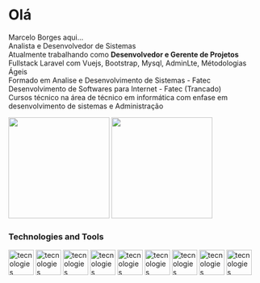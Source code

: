 # Olá
Marcelo Borges aqui... <br>
Analista e Desenvolvedor de Sistemas <br>
Atualmente trabalhando como <b>Desenvolvedor e Gerente de Projetos</b> Fullstack Laravel com Vuejs, Bootstrap, Mysql, AdminLte, Métodologias Ágeis <br>
Formado em Analise e Desenvolvimento de Sistemas - Fatec <br>
Desenvolvimento de Softwares para Internet - Fatec (Trancado) <br>
Cursos técnico na área de técnico em informática com enfase em desenvolvimento de sistemas e Administração <br>

<div>
  <img height="200em" src="https://github-readme-stats.vercel.app/api?username=marceloaborges&show_icons=true&theme=dark"/>
  <img height="200em" src="https://github-readme-stats.vercel.app/api/top-langs/?username=marceloaborges&layout=compact&theme=dark"/>
</div>

### Technologies and Tools
<div>
  <img align="center" alt="tecnologies" height="50" widht="50" src="https://cdn.jsdelivr.net/gh/devicons/devicon/icons/php/php-plain.svg" />
  <img align="center" alt="tecnologies" height="50" widht="50" src="https://cdn.jsdelivr.net/gh/devicons/devicon/icons/linux/linux-original.svg" />
  <img align="center" alt="tecnologies" height="50" widht="50" src="https://cdn.jsdelivr.net/gh/devicons/devicon/icons/nodejs/nodejs-plain-wordmark.svg" />
  <img align="center" alt="tecnologies" height="50" widht="50" src="https://cdn.jsdelivr.net/gh/devicons/devicon/icons/html5/html5-original.svg" />
  <img align="center" alt="tecnologies" height="50" widht="50" src="https://cdn.jsdelivr.net/gh/devicons/devicon/icons/css3/css3-plain-wordmark.svg" />
  <img align="center" alt="tecnologies" height="50" widht="50" src="https://cdn.jsdelivr.net/gh/devicons/devicon/icons/bootstrap/bootstrap-original.svg" />
  <img align="center" alt="tecnologies" height="50" widht="50" src="https://cdn.jsdelivr.net/gh/devicons/devicon/icons/javascript/javascript-original.svg" />
  <img align="center" alt="tecnologies" height="50" widht="50" src="https://cdn.jsdelivr.net/gh/devicons/devicon/icons/digitalocean/digitalocean-original-wordmark.svg" />
  <img align="center" alt="tecnologies" height="50" widht="50" src="https://cdn.jsdelivr.net/gh/devicons/devicon/icons/mysql/mysql-plain-wordmark.svg" />
  
</div>
